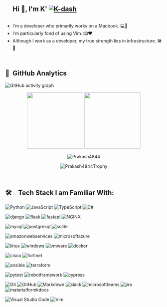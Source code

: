 <!--h1 without bottom border-->
<div id="user-content-toc">
  <ul align="left">
    <summary>
      <h2 style="display: inline-block">
        Hi 👋, I'm K'
        <a href="https://github.com/K-dash/"><img src="https://komarev.com/ghpvc/?username=K-dash" alt="K-dash" /></a>
      </h2>
    </summary>
  </ul>
</div>

- I'm a developer who primarily works on a Macbook. 💻🍎
- I'm particularly fond of using Vim. ⌨️❤️
- Although I work as a developer, my true strength lies in infrastructure. 🛠️🚀

<br>

## 👀 &nbsp;GitHub Analytics

![GitHub activity graph]( https://github-readme-activity-graph.vercel.app/graph?username=K-dash&theme=react-dark&area=true&hide_border=true#gh-light-mode-only)


<p align="center">
<a href="https://github.com/Prakash4844">
  <img height="180em" src="https://github-readme-stats-eight-theta.vercel.app/api?username=K-dash&show_icons=true&theme=algolia&include_all_commits=true&count_private=true"/>
  <img height="180em" src="https://github-readme-stats-eight-theta.vercel.app/api/top-langs/?username=K-dash&layout=compact&langs_count=8&theme=algolia"/>
</a>
 <br />
  
<p align="center"><img align="center" src="https://github-readme-streak-stats.herokuapp.com/?user=K-dash&theme=algolia" alt="Prakash4844" /></p>

<p align="center"><img align="center" src="https://github-trophies.vercel.app/?username=K-dash&column=6&theme=algolia" alt="Prakash4844Trophy" /></p>
<!--- stats (end) -->

<br>

## 🛠　Tech Stack I am Familiar With:

<!--Programming languages-->

![Python](https://img.shields.io/badge/Python-3776AB?style=flat-square&logo=Python&logoColor=white)
![JavaScript](https://img.shields.io/badge/JavaScript-F7DF1E?style=flat-square&logo=JavaScript&logoColor=white)
![TypeScript](https://img.shields.io/badge/TypeScript-007ACC.svg?logo=typescript&style=flat")
![C#](https://img.shields.io/badge/CSharp-512BD4?style=flat-square&logo=CSharp&logoColor=white)

<!--Backend Development-->

![django](https://img.shields.io/badge/django-092E20?style=flat-square&logo=django&logoColor=white)
![flask](https://img.shields.io/badge/flask-000000?style=flat-square&logo=flask&logoColor=white)
![fastapi](https://img.shields.io/badge/fastapi-009688?style=flat-square&logo=fastapi&logoColor=white)
![NGINX](https://img.shields.io/badge/NGINX-009639?style=flat-square&logo=NGINX&logoColor=white)


<!--Database(RDB)-->

![mysql](https://img.shields.io/badge/mysql-4479A1?style=flat-square&logo=mysql&logoColor=white)
![postgresql](https://img.shields.io/badge/postgresql-4169E1?style=flat-square&logo=postgresql&logoColor=white)
![sqlite](https://img.shields.io/badge/sqlite-003B57?style=flat-square&logo=sqlite&logoColor=white)

<!--Cloud-->
![amazonwebservices](https://img.shields.io/badge/amazonwebservices-232F3E?style=flat-square&logo=amazonwebservices&logoColor=white)
![microsoftazure](https://img.shields.io/badge/microsoftazure-0078D4?style=flat-square&logo=microsoftazure&logoColor=white)


<!--Infrastructure(Server)-->
![linux](https://img.shields.io/badge/linux-FCC624?style=flat-square&logo=linux&logoColor=white)
![windows](https://img.shields.io/badge/windows-0078D4?style=flat-square&logo=windows&logoColor=white)
![vmware](https://img.shields.io/badge/vmware-607078?style=flat-square&logo=vmware&logoColor=white)
![docker](https://img.shields.io/badge/docker-2496ED?style=flat-square&logo=docker&logoColor=white)

<!--Infrastructure(Network-->
![cisco](https://img.shields.io/badge/cisco-1BA0D7?style=flat-square&logo=cisco&logoColor=white)
![fortinet](https://img.shields.io/badge/fortinet-EE3124?style=flat-square&logo=fortinet&logoColor=white)

<!--IaC-->
![ansible](https://img.shields.io/badge/ansible-EE0000?style=flat-square&logo=ansible&logoColor=white)
![terraform](https://img.shields.io/badge/terraform-844FBA?style=flat-square&logo=terraform&logoColor=white)

<!--Test-->
![pytest](https://img.shields.io/badge/pytest-0A9EDC?style=flat-square&logo=pytest&logoColor=white)
![robotframework](https://img.shields.io/badge/robotframework-000000?style=flat-square&logo=robotframework&logoColor=white)
![cypress](https://img.shields.io/badge/cypress-69D3A7?style=flat-square&logo=cypress&logoColor=white)

<!--Software & Tools-->
![Git](https://img.shields.io/badge/Git-F05032?style=flat-square&logo=Git&logoColor=white)
![GitHub](https://img.shields.io/badge/GitHub-181717?style=flat-square&logo=GitHub&logoColor=white)
![Markdown](https://img.shields.io/badge/Markdown-000000?style=flat-square&logo=Markdown&logoColor=white)
![slack](https://img.shields.io/badge/slack-4A154B?style=flat-square&logo=slack&logoColor=white)
![microsoftteams](https://img.shields.io/badge/microsoftteams-6264A7?style=flat-square&logo=microsoftteams&logoColor=white)
![jira](https://img.shields.io/badge/jira-0052CC?style=flat-square&logo=jira&logoColor=white)
![materialformkdocs](https://img.shields.io/badge/materialformkdocs-526CFE?style=flat-square&logo=materialformkdocs&logoColor=white)

<!--IDEs　& Tools-->
![Visual Studio Code](https://img.shields.io/badge/Visual_Studio_Code-007ACC?style=flat-square&logo=Visual-Studio-Code&logoColor=white)
![Vim](https://img.shields.io/badge/Vim-009639?style=flat-square&logo=Vim&logoColor=white)


